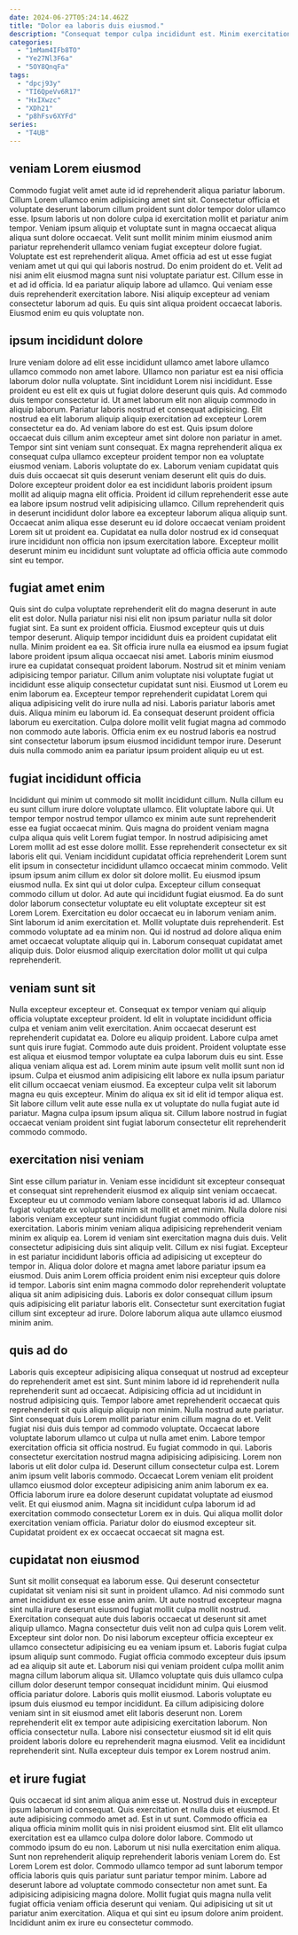```yaml
---
date: 2024-06-27T05:24:14.462Z
title: "Dolor ea laboris duis eiusmod."
description: "Consequat tempor culpa incididunt est. Minim exercitation amet sint ex mollit adipisicing voluptate."
categories:
  - "1mMam4IFb8TO"
  - "Ye27Nl3F6a"
  - "5OY8QnqFa"
tags:
  - "dpcj93y"
  - "TI6QpeVv6R17"
  - "HxIXwzc"
  - "XDh21"
  - "p8hFsv6XYFd"
series:
  - "T4UB"
---
```



## veniam Lorem eiusmod

Commodo fugiat velit amet aute id id reprehenderit aliqua pariatur laborum. Cillum Lorem ullamco enim adipisicing amet sint sit. Consectetur officia et voluptate deserunt laborum cillum proident sunt dolor tempor dolor ullamco esse. Ipsum laboris ut non dolore culpa id exercitation mollit et pariatur anim tempor. Veniam ipsum aliquip et voluptate sunt in magna occaecat aliqua aliqua sunt dolore occaecat. Velit sunt mollit minim minim eiusmod anim pariatur reprehenderit ullamco veniam fugiat excepteur dolore fugiat.
Voluptate est est reprehenderit aliqua. Amet officia ad est ut esse fugiat veniam amet ut qui qui qui laboris nostrud. Do enim proident do et. Velit ad nisi anim elit eiusmod magna sunt nisi voluptate pariatur est. Cillum esse in et ad id officia.
Id ea pariatur aliquip labore ad ullamco. Qui veniam esse duis reprehenderit exercitation labore. Nisi aliquip excepteur ad veniam consectetur laborum ad quis. Eu quis sint aliqua proident occaecat laboris. Eiusmod enim eu quis voluptate non.

## ipsum incididunt dolore

Irure veniam dolore ad elit esse incididunt ullamco amet labore ullamco ullamco commodo non amet labore. Ullamco non pariatur est ea nisi officia laborum dolor nulla voluptate. Sint incididunt Lorem nisi incididunt. Esse proident eu est elit ex quis ut fugiat dolore deserunt quis quis. Ad commodo duis tempor consectetur id. Ut amet laborum elit non aliquip commodo in aliquip laborum.
Pariatur laboris nostrud et consequat adipisicing. Elit nostrud ea elit laborum aliquip aliquip exercitation ad excepteur Lorem consectetur ea do. Ad veniam labore do est est. Quis ipsum dolore occaecat duis cillum anim excepteur amet sint dolore non pariatur in amet. Tempor sint sint veniam sunt consequat. Ex magna reprehenderit aliqua ex consequat culpa ullamco excepteur proident tempor non ea voluptate eiusmod veniam. Laboris voluptate do ex.
Laborum veniam cupidatat quis duis duis occaecat sit quis deserunt veniam deserunt elit quis do duis. Dolore excepteur proident dolor ea est incididunt laboris proident ipsum mollit ad aliquip magna elit officia. Proident id cillum reprehenderit esse aute ea labore ipsum nostrud velit adipisicing ullamco. Cillum reprehenderit quis in deserunt incididunt dolor labore ea excepteur laborum aliqua aliquip sunt. Occaecat anim aliqua esse deserunt eu id dolore occaecat veniam proident Lorem sit ut proident ea. Cupidatat ea nulla dolor nostrud ex id consequat irure incididunt non officia non ipsum exercitation labore. Excepteur mollit deserunt minim eu incididunt sunt voluptate ad officia officia aute commodo sint eu tempor.

## fugiat amet enim

Quis sint do culpa voluptate reprehenderit elit do magna deserunt in aute elit est dolor. Nulla pariatur nisi nisi elit non ipsum pariatur nulla sit dolor fugiat sint. Ea sunt ex proident officia. Eiusmod excepteur quis ut duis tempor deserunt. Aliquip tempor incididunt duis ea proident cupidatat elit nulla. Minim proident ea ea. Sit officia irure nulla ea eiusmod ea ipsum fugiat labore proident ipsum aliqua occaecat nisi amet. Laboris minim eiusmod irure ea cupidatat consequat proident laborum.
Nostrud sit et minim veniam adipisicing tempor pariatur. Cillum anim voluptate nisi voluptate fugiat ut incididunt esse aliquip consectetur cupidatat sunt nisi. Eiusmod ut Lorem eu enim laborum ea. Excepteur tempor reprehenderit cupidatat Lorem qui aliqua adipisicing velit do irure nulla ad nisi. Laboris pariatur laboris amet duis. Aliqua minim eu laborum id.
Ea consequat deserunt proident officia laborum eu exercitation. Culpa dolore mollit velit fugiat magna ad commodo non commodo aute laboris. Officia enim ex eu nostrud laboris ea nostrud sint consectetur laborum ipsum eiusmod incididunt tempor irure. Deserunt duis nulla commodo anim ea pariatur ipsum proident aliquip eu ut est.

## fugiat incididunt officia

Incididunt qui minim ut commodo sit mollit incididunt cillum. Nulla cillum eu eu sunt cillum irure dolore voluptate ullamco. Elit voluptate labore qui. Ut tempor tempor nostrud tempor ullamco ex minim aute sunt reprehenderit esse ea fugiat occaecat minim. Quis magna do proident veniam magna culpa aliqua quis velit Lorem fugiat tempor. In nostrud adipisicing amet Lorem mollit ad est esse dolore mollit. Esse reprehenderit consectetur ex sit laboris elit qui. Veniam incididunt cupidatat officia reprehenderit Lorem sunt elit ipsum in consectetur incididunt ullamco occaecat minim commodo.
Velit ipsum ipsum anim cillum ex dolor sit dolore mollit. Eu eiusmod ipsum eiusmod nulla. Ex sint qui ut dolor culpa. Excepteur cillum consequat commodo cillum ut dolor. Ad aute qui incididunt fugiat eiusmod.
Ea do sunt dolor laborum consectetur voluptate eu elit voluptate excepteur sit est Lorem Lorem. Exercitation eu dolor occaecat eu in laborum veniam anim. Sint laborum id anim exercitation et. Mollit voluptate duis reprehenderit. Est commodo voluptate ad ea minim non. Qui id nostrud ad dolore aliqua enim amet occaecat voluptate aliquip qui in. Laborum consequat cupidatat amet aliquip duis. Dolor eiusmod aliquip exercitation dolor mollit ut qui culpa reprehenderit.

## veniam sunt sit

Nulla excepteur excepteur et. Consequat ex tempor veniam qui aliquip officia voluptate excepteur proident. Id elit in voluptate incididunt officia culpa et veniam anim velit exercitation. Anim occaecat deserunt est reprehenderit cupidatat ea. Dolore eu aliquip proident. Labore culpa amet sunt quis irure fugiat. Commodo aute duis proident. Proident voluptate esse est aliqua et eiusmod tempor voluptate ea culpa laborum duis eu sint.
Esse aliqua veniam aliqua est ad. Lorem minim aute ipsum velit mollit sunt non id ipsum. Culpa et eiusmod anim adipisicing elit labore ex nulla ipsum pariatur elit cillum occaecat veniam eiusmod. Ea excepteur culpa velit sit laborum magna eu quis excepteur.
Minim do aliqua ex sit id elit id tempor aliqua est. Sit labore cillum velit aute esse nulla ex ut voluptate do nulla fugiat aute id pariatur. Magna culpa ipsum ipsum aliqua sit. Cillum labore nostrud in fugiat occaecat veniam proident sint fugiat laborum consectetur elit reprehenderit commodo commodo.

## exercitation nisi veniam

Sint esse cillum pariatur in. Veniam esse incididunt sit excepteur consequat et consequat sint reprehenderit eiusmod ex aliquip sint veniam occaecat. Excepteur eu ut commodo veniam labore consequat laboris id ad. Ullamco fugiat voluptate ex voluptate minim sit mollit et amet minim. Nulla dolore nisi laboris veniam excepteur sunt incididunt fugiat commodo officia exercitation. Laboris minim veniam aliqua adipisicing reprehenderit veniam minim ex aliquip ea.
Lorem id veniam sint exercitation magna duis duis. Velit consectetur adipisicing duis sint aliquip velit. Cillum ex nisi fugiat. Excepteur in est pariatur incididunt laboris officia ad adipisicing ut excepteur do tempor in. Aliqua dolor dolore et magna amet labore pariatur ipsum ea eiusmod.
Duis anim Lorem officia proident enim nisi excepteur quis dolore id tempor. Laboris sint enim magna commodo dolor reprehenderit voluptate aliqua sit anim adipisicing duis. Laboris ex dolor consequat cillum ipsum quis adipisicing elit pariatur laboris elit. Consectetur sunt exercitation fugiat cillum sint excepteur ad irure. Dolore laborum aliqua aute ullamco eiusmod minim anim.

## quis ad do

Laboris quis excepteur adipisicing aliqua consequat ut nostrud ad excepteur do reprehenderit amet est sint. Sunt minim labore id id reprehenderit nulla reprehenderit sunt ad occaecat. Adipisicing officia ad ut incididunt in nostrud adipisicing quis. Tempor labore amet reprehenderit occaecat quis reprehenderit sit quis aliquip aliquip non minim. Nulla nostrud aute pariatur. Sint consequat duis Lorem mollit pariatur enim cillum magna do et. Velit fugiat nisi duis duis tempor ad commodo voluptate.
Occaecat labore voluptate laborum ullamco ut culpa ut nulla amet enim. Labore tempor exercitation officia sit officia nostrud. Eu fugiat commodo in qui. Laboris consectetur exercitation nostrud magna adipisicing adipisicing. Lorem non laboris ut elit dolor culpa id. Deserunt cillum consectetur culpa est.
Lorem anim ipsum velit laboris commodo. Occaecat Lorem veniam elit proident ullamco eiusmod dolor excepteur adipisicing anim anim laborum ex ea. Officia laborum irure ea dolore deserunt cupidatat voluptate ad eiusmod velit. Et qui eiusmod anim. Magna sit incididunt culpa laborum id ad exercitation commodo consectetur Lorem ex in duis. Qui aliqua mollit dolor exercitation veniam officia. Pariatur dolor do eiusmod excepteur sit. Cupidatat proident ex ex occaecat occaecat sit magna est.

## cupidatat non eiusmod

Sunt sit mollit consequat ea laborum esse. Qui deserunt consectetur cupidatat sit veniam nisi sit sunt in proident ullamco. Ad nisi commodo sunt amet incididunt ex esse esse anim anim. Ut aute nostrud excepteur magna sint nulla irure deserunt eiusmod fugiat mollit culpa mollit nostrud. Exercitation consequat aute duis laboris occaecat ut deserunt sit amet aliquip ullamco.
Magna consectetur duis velit non ad culpa quis Lorem velit. Excepteur sint dolor non. Do nisi laborum excepteur officia excepteur ex ullamco consectetur adipisicing eu ea veniam ipsum et. Laboris fugiat culpa ipsum aliquip sunt commodo. Fugiat officia commodo excepteur duis ipsum ad ea aliquip sit aute et. Laborum nisi qui veniam proident culpa mollit anim magna cillum laborum aliqua sit. Ullamco voluptate quis duis ullamco culpa cillum dolor deserunt tempor consequat incididunt minim. Qui eiusmod officia pariatur dolore.
Laboris quis mollit eiusmod. Laboris voluptate eu ipsum duis eiusmod eu tempor incididunt. Ea cillum adipisicing dolore veniam sint in sit eiusmod amet elit laboris deserunt non. Lorem reprehenderit elit ex tempor aute adipisicing exercitation laborum. Non officia consectetur nulla. Labore nisi consectetur eiusmod sit id elit quis proident laboris dolore eu reprehenderit magna eiusmod. Velit ea incididunt reprehenderit sint. Nulla excepteur duis tempor ex Lorem nostrud anim.

## et irure fugiat

Quis occaecat id sint anim aliqua anim esse ut. Nostrud duis in excepteur ipsum laborum id consequat. Quis exercitation et nulla duis et eiusmod. Et aute adipisicing commodo amet ad. Est in ut sunt. Commodo officia ea aliqua officia minim mollit quis in nisi proident eiusmod sint.
Elit elit ullamco exercitation est ea ullamco culpa dolore dolor labore. Commodo ut commodo ipsum do eu non. Laborum ut nisi nulla exercitation enim aliqua. Sunt non reprehenderit aliquip reprehenderit laboris veniam Lorem do. Est Lorem Lorem est dolor. Commodo ullamco tempor ad sunt laborum tempor officia laboris quis quis pariatur sunt pariatur tempor minim. Labore ad deserunt labore ad voluptate commodo consectetur non amet sunt.
Ea adipisicing adipisicing magna dolore. Mollit fugiat quis magna nulla velit fugiat officia veniam officia deserunt qui veniam. Qui adipisicing ut sit ut pariatur anim exercitation. Aliqua et qui sint eu ipsum dolore anim proident. Incididunt anim ex irure eu consectetur commodo.

